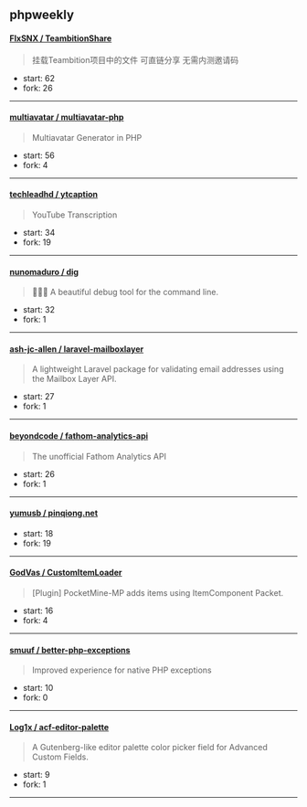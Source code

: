 ## phpweekly

#### [FlxSNX / TeambitionShare](https://github.com/FlxSNX/TeambitionShare)

> 挂载Teambition项目中的文件 可直链分享 无需内测邀请码

+ start: 62
+ fork: 26

----


#### [multiavatar / multiavatar-php](https://github.com/multiavatar/multiavatar-php)

> Multiavatar Generator in PHP

+ start: 56
+ fork: 4

----


#### [techleadhd / ytcaption](https://github.com/techleadhd/ytcaption)

> YouTube Transcription

+ start: 34
+ fork: 19

----


#### [nunomaduro / dig](https://github.com/nunomaduro/dig)

> 👨🏻‍🎨 A beautiful debug tool for the command line.

+ start: 32
+ fork: 1

----


#### [ash-jc-allen / laravel-mailboxlayer](https://github.com/ash-jc-allen/laravel-mailboxlayer)

> A lightweight Laravel package for validating email addresses using the Mailbox Layer API.

+ start: 27
+ fork: 1

----


#### [beyondcode / fathom-analytics-api](https://github.com/beyondcode/fathom-analytics-api)

> The unofficial Fathom Analytics API

+ start: 26
+ fork: 1

----


#### [yumusb / pinqiong.net](https://github.com/yumusb/pinqiong.net)

> 

+ start: 18
+ fork: 19

----


#### [GodVas / CustomItemLoader](https://github.com/GodVas/CustomItemLoader)

> [Plugin] PocketMine-MP adds items using ItemComponent Packet.

+ start: 16
+ fork: 4

----


#### [smuuf / better-php-exceptions](https://github.com/smuuf/better-php-exceptions)

> Improved experience for native PHP exceptions

+ start: 10
+ fork: 0

----


#### [Log1x / acf-editor-palette](https://github.com/Log1x/acf-editor-palette)

> A Gutenberg-like editor palette color picker field for Advanced Custom Fields.

+ start: 9
+ fork: 1

----

